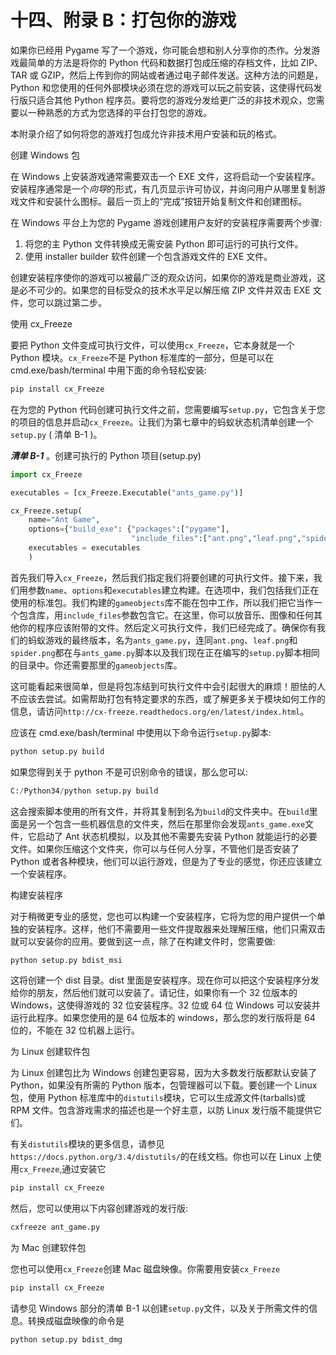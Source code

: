 # 十四、附录 B：打包你的游戏

如果你已经用 Pygame 写了一个游戏，你可能会想和别人分享你的杰作。分发游戏最简单的方法是将你的 Python 代码和数据打包成压缩的存档文件，比如 ZIP、TAR 或 GZIP，然后上传到你的网站或者通过电子邮件发送。这种方法的问题是，Python 和您使用的任何外部模块必须在您的游戏可以玩之前安装，这使得代码发行版只适合其他 Python 程序员。要将您的游戏分发给更广泛的非技术观众，您需要以一种熟悉的方式为您选择的平台打包您的游戏。

本附录介绍了如何将您的游戏打包成允许非技术用户安装和玩的格式。

创建 Windows 包

在 Windows 上安装游戏通常需要双击一个 EXE 文件，这将启动一个安装程序。安装程序通常是一个*向导*的形式，有几页显示许可协议，并询问用户从哪里复制游戏文件和安装什么图标。最后一页上的“完成”按钮开始复制文件和创建图标。

在 Windows 平台上为您的 Pygame 游戏创建用户友好的安装程序需要两个步骤:

1.  将您的主 Python 文件转换成无需安装 Python 即可运行的可执行文件。
2.  使用 installer builder 软件创建一个包含游戏文件的 EXE 文件。

创建安装程序使你的游戏可以被最广泛的观众访问，如果你的游戏是商业游戏，这是必不可少的。如果您的目标受众的技术水平足以解压缩 ZIP 文件并双击 EXE 文件，您可以跳过第二步。

使用 cx_Freeze

要把 Python 文件变成可执行文件，可以使用`cx_Freeze`，它本身就是一个 Python 模块。`cx_Freeze`不是 Python 标准库的一部分，但是可以在 cmd.exe/bash/terminal 中用下面的命令轻松安装:

```py
pip install cx_Freeze
```

在为您的 Python 代码创建可执行文件之前，您需要编写`setup.py`，它包含关于您的项目的信息并启动`cx_Freeze`。让我们为第七章中的蚂蚁状态机清单创建一个`setup.py` ( 清单 B-1 )。

***清单 B-1*** 。创建可执行的 Python 项目(setup.py)

```py
import cx_Freeze

executables = [cx_Freeze.Executable("ants_game.py")]

cx_Freeze.setup(
    name="Ant Game",
    options={"build_exe": {"packages":["pygame"],
                           "include_files":["ant.png","leaf.png","spider.png",'gameobjects']}},
    executables = executables
    )
```

首先我们导入`cx_Freeze`，然后我们指定我们将要创建的可执行文件。接下来，我们用参数`name`、`options`和`executables`建立构建。在选项中，我们包括我们正在使用的标准包。我们构建的`gameobjects`库不能在包中工作，所以我们把它当作一个包含库，用`include_files`参数包含它。在这里，你可以放音乐、图像和任何其他你的程序应该附带的文件。然后定义可执行文件，我们已经完成了。确保你有我们的蚂蚁游戏的最终版本，名为`ants_game.py`，连同`ant.png`、`leaf.png`和`spider.png`都在与`ants_game.py`脚本以及我们现在正在编写的`setup.py`脚本相同的目录中。你还需要那里的`gameobjects`库。

这可能看起来很简单，但是将包冻结到可执行文件中会引起很大的麻烦！胆怯的人不应该去尝试。如需帮助打包有特定要求的东西，或了解更多关于模块如何工作的信息，请访问`http://cx-freeze.readthedocs.org/en/latest/index.html`。

应该在 cmd.exe/bash/terminal 中使用以下命令运行`setup.py`脚本:

```py
python setup.py build
```

如果您得到关于 python 不是可识别命令的错误，那么您可以:

```py
C:/Python34/python setup.py build
```

这会搜索脚本使用的所有文件，并将其复制到名为`build`的文件夹中。在`build`里面是另一个包含一些机器信息的文件夹，然后在那里你会发现`ants_game.exe`文件，它启动了 Ant 状态机模拟，以及其他不需要先安装 Python 就能运行的必要文件。如果你压缩这个文件夹，你可以与任何人分享，不管他们是否安装了 Python 或者各种模块，他们可以运行游戏，但是为了专业的感觉，你还应该建立一个安装程序。

构建安装程序

对于稍微更专业的感觉，您也可以构建一个安装程序，它将为您的用户提供一个单独的安装程序。这样，他们不需要用一些文件提取器来处理解压缩，他们只需双击就可以安装你的应用。要做到这一点，除了在构建文件时，您需要做:

```py
python setup.py bdist_msi
```

这将创建一个 dist 目录。dist 里面是安装程序。现在你可以把这个安装程序分发给你的朋友，然后他们就可以安装了。请记住，如果你有一个 32 位版本的 Windows，这使得游戏的 32 位安装程序。32 位或 64 位 Windows 可以安装并运行此程序。如果您使用的是 64 位版本的 windows，那么您的发行版将是 64 位的，不能在 32 位机器上运行。

为 Linux 创建软件包

为 Linux 创建包比为 Windows 创建包更容易，因为大多数发行版都默认安装了 Python，如果没有所需的 Python 版本，包管理器可以下载。要创建一个 Linux 包，使用 Python 标准库中的`distutils`模块，它可以生成源文件(tarballs)或 RPM 文件。包含游戏需求的描述也是一个好主意，以防 Linux 发行版不能提供它们。

有关`distutils`模块的更多信息，请参见`https://docs.python.org/3.4/distutils/`的在线文档。你也可以在 Linux 上使用`cx_Freeze`,通过安装它

```py
pip install cx_Freeze
```

然后，您可以使用以下内容创建游戏的发行版:

```py
cxfreeze ant_game.py
```

为 Mac 创建软件包

您也可以使用`cx_Freeze`创建 Mac 磁盘映像。你需要用安装`cx_Freeze`

```py
pip install cx_Freeze
```

请参见 Windows 部分的清单 B-1 以创建`setup.py`文件，以及关于所需文件的信息。转换成磁盘映像的命令是

```py
python setup.py bdist_dmg
```